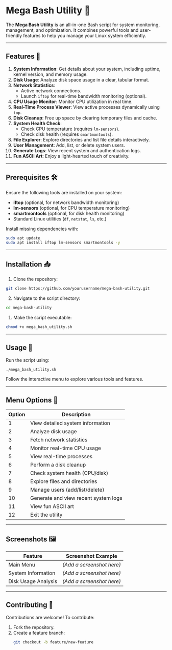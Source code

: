 # Mega Bash Utility 🚀

The **Mega Bash Utility** is an all-in-one Bash script for system monitoring, management, and optimization. It combines powerful tools and user-friendly features to help you manage your Linux system efficiently.

---

## Features 🌟

1. **System Information**: Get details about your system, including uptime, kernel version, and memory usage.
2. **Disk Usage**: Analyze disk space usage in a clear, tabular format.
3. **Network Statistics**:
   - Active network connections.
   - Launch `iftop` for real-time bandwidth monitoring (optional).
4. **CPU Usage Monitor**: Monitor CPU utilization in real time.
5. **Real-Time Process Viewer**: View active processes dynamically using `top`.
6. **Disk Cleanup**: Free up space by clearing temporary files and cache.
7. **System Health Check**:
   - Check CPU temperature (requires `lm-sensors`).
   - Check disk health (requires `smartmontools`).
8. **File Explorer**: Explore directories and list file details interactively.
9. **User Management**: Add, list, or delete system users.
10. **Generate Logs**: View recent system and authentication logs.
11. **Fun ASCII Art**: Enjoy a light-hearted touch of creativity.

---

## Prerequisites 🛠️

Ensure the following tools are installed on your system:
- **iftop** (optional, for network bandwidth monitoring)
- **lm-sensors** (optional, for CPU temperature monitoring)
- **smartmontools** (optional, for disk health monitoring)
- Standard Linux utilities (`df`, `netstat`, `ls`, etc.)

Install missing dependencies with:
 
```bash
sudo apt update
sudo apt install iftop lm-sensors smartmontools -y
```

---

## Installation 📥

1. Clone the repository:
 
```bash
git clone https://github.com/yourusername/mega-bash-utility.git
```
2. Navigate to the script directory:
 
```bash
cd mega-bash-utility
```
1. Make the script executable:
 
```bash
chmod +x mega_bash_utility.sh
```

---

## Usage 📘

Run the script using: 

```bash
./mega_bash_utility.sh
```
Follow the interactive menu to explore various tools and features.

---

## Menu Options 📜

| Option | Description                                |
|--------|--------------------------------------------|
| 1      | View detailed system information           |
| 2      | Analyze disk usage                         |
| 3      | Fetch network statistics                   |
| 4      | Monitor real-time CPU usage                |
| 5      | View real-time processes                   |
| 6      | Perform a disk cleanup                     |
| 7      | Check system health (CPU/disk)             |
| 8      | Explore files and directories              |
| 9      | Manage users (add/list/delete)             |
| 10     | Generate and view recent system logs       |
| 11     | View fun ASCII art                         |
| 12     | Exit the utility                           |

---

## Screenshots 🖼️

| Feature                  | Screenshot Example                |
|--------------------------|-----------------------------------|
| Main Menu                | *(Add a screenshot here)*         |
| System Information       | *(Add a screenshot here)*         |
| Disk Usage Analysis      | *(Add a screenshot here)*         |

---

## Contributing 🤝

Contributions are welcome! To contribute:

1. Fork the repository.
2. Create a feature branch:
   ```bash
   git checkout -b feature/new-feature
